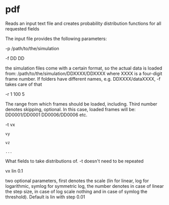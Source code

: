 # pdf
Reads an input text file and creates probability distribution functions for all requested fields

The input file provides the following parameters:

-p /path/to/the/simulation

-f DD DD

the simulation files come with a certain format,
so the actual data is loaded from:
/path/to/the/simulation/DDXXXX/DDXXXX
where XXXX is a four-digit frame number.
If folders have different names, e.g. DDXXXX/dataXXXX, -f
takes care of that

-r 1 100 5

The range from which frames should be loaded, including.
Third number denotes skipping, optional. In this case, loaded frames will be:
DD0001/DD0001
DD0006/DD0006
etc.

-t	vx

	vy

	vz

	...

What fields to take distributions of. -t doesn't need to be repeated

vx lin 0.1

two optional parameters, first denotes the scale (lin for linear,
log for logarithmic, symlog for symmetric log, the number denotes in case of linear the step size,
in case of log scale nothing and in case of symlog the threshold). Default is lin with step 0.01
